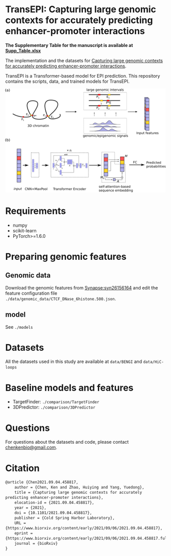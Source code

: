 # TransEPI: Capturing large genomic contexts for accurately predicting enhancer-promoter interactions

**The Supplementary Table for the manuscript is available at [Supp_Table.xlsx]("./paper/Supp_Tables.xlsx")**

The implementation and the datasets for [Capturing large genomic contexts for accurately predicting enhancer-promoter interactions](https://www.biorxiv.org/content/10.1101/2021.09.04.458817v1).

TransEPI is a Transformer-based model for EPI prediction. 
This repository contains the scripts, data, and trained models for TransEPI.


![TransEPI](./figures/Figure1.svg)

# Requirements

* numpy
* scikit-learn
* PyTorch>=1.6.0

# Preparing genomic features

## Genomic data  
Download the genomic features from [Synapse:syn26156164](https://www.synapse.org/#!Synapse:syn26156164) and edit the feature configuration file `./data/genomic_data/CTCF_DNase_6histone.500.json`.

## model

See `./models`

# Datasets

All the datasets used in this study are available at `data/BENGI` and `data/HiC-loops`

# Baseline models and features   

- TargetFinder: `./comparison/TargetFinder`   
- 3DPredictor: `./comparison/3DPredictor`  


# Questions
For questions about the datasets and code, please contact [chenkenbio@gmail.com](mailto:chenkenbio@gmail.com).

# Citation

```
@article {Chen2021.09.04.458817,
	author = {Chen, Ken and Zhao, Huiying and Yang, Yuedong},
	title = {Capturing large genomic contexts for accurately predicting enhancer-promoter interactions},
	elocation-id = {2021.09.04.458817},
	year = {2021},
	doi = {10.1101/2021.09.04.458817},
	publisher = {Cold Spring Harbor Laboratory},
	URL = {https://www.biorxiv.org/content/early/2021/09/06/2021.09.04.458817},
	eprint = {https://www.biorxiv.org/content/early/2021/09/06/2021.09.04.458817.full.pdf},
	journal = {bioRxiv}
}
```
